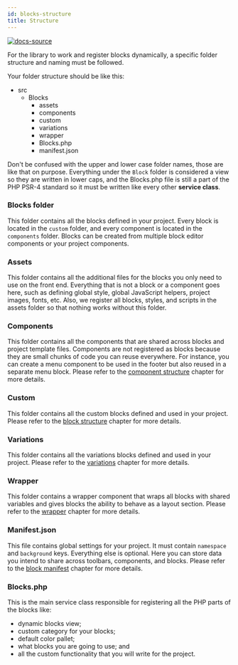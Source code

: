 ```yaml
---
id: blocks-structure
title: Structure
---
```


[![docs-source](https://img.shields.io/badge/source-eigthshift--frontend--libs-yellow?style=for-the-badge&logo=javascript&labelColor=2a2a2a)](https://github.com/infinum/eightshift-frontend-libs/tree/develop/blocks/init/src/blocks/)


For the library to work and register blocks dynamically, a specific folder structure and naming must be followed.

Your folder structure should be like this:

* src
  * Blocks
    * assets
    * components
    * custom
    * variations
    * wrapper
    * Blocks.php
    * manifest.json

Don't be confused with the upper and lower case folder names, those are like that on purpose. Everything under the `Block` folder is considered a view so they are written in lower caps, and the Blocks.php file is still a part of the PHP PSR-4 standard so it must be written like every other **service class**.

### Blocks folder
This folder contains all the blocks defined in your project. Every block is located in the `custom` folder, and every component is located in the `components` folder. Blocks can be created from multiple block editor components or your project components.

### Assets
This folder contains all the additional files for the blocks you only need to use on the front end. Everything that is not a block or a component goes here, such as defining global style, global JavaScript helpers, project images, fonts, etc. Also, we register all blocks, styles, and scripts in the assets folder so that nothing works without this folder.

### Components
This folder contains all the components that are shared across blocks and project template files. Components are not registered as blocks because they are small chunks of code you can reuse everywhere. For instance, you can create a menu component to be used in the footer but also reused in a separate menu block. Please refer to the [component structure](blocks-component-structure) chapter for more details.

### Custom
This folder contains all the custom blocks defined and used in your project. Please refer to the [block structure](block-structure) chapter for more details.

### Variations
This folder contains all the variations blocks defined and used in your project. Please refer to the [variations](blocks-variations) chapter for more details.

### Wrapper
This folder contains a wrapper component that wraps all blocks with shared variables and gives blocks the ability to behave as a layout section. Please refer to the [wrapper](blocks-wrapper) chapter for more details.

### Manifest.json
This file contains global settings for your project. It must contain `namespace` and `background` keys. Everything else is optional. Here you can store data you intend to share across toolbars, components, and blocks. Please refer to the [block manifest](block-manifest) chapter for more details.

### Blocks.php

This is the main service class responsible for registering all the PHP parts of the blocks like:

* dynamic blocks view;
* custom category for your blocks;
* default color pallet;
* what blocks you are going to use; and
* all the custom functionality that you will write for the project.
